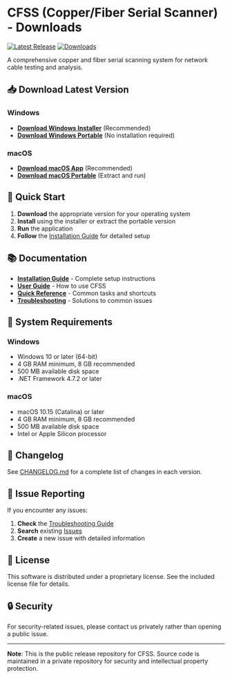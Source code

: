 # CFSS (Copper/Fiber Serial Scanner) - Downloads

[![Latest Release](https://img.shields.io/github/v/release/rc91470/cfss_releases)](https://github.com/rc91470/cfss_releases/releases/latest)
[![Downloads](https://img.shields.io/github/downloads/rc91470/cfss_releases/total)](https://github.com/rc91470/cfss_releases/releases)

A comprehensive copper and fiber serial scanning system for network cable testing and analysis.

## 📥 Download Latest Version

### Windows
- **[Download Windows Installer](https://github.com/rc91470/cfss_releases/releases/latest/download/CFSS_v4.2.0_Windows_Installer.exe)** (Recommended)
- **[Download Windows Portable](https://github.com/rc91470/cfss_releases/releases/latest/download/CFSS_v4.2.0_Windows_Portable.zip)** (No installation required)

### macOS
- **[Download macOS App](https://github.com/rc91470/cfss_releases/releases/latest/download/CFSS_v4.2.0_macOS.dmg)** (Recommended)
- **[Download macOS Portable](https://github.com/rc91470/cfss_releases/releases/latest/download/CFSS_v4.2.0_macOS.zip)** (Extract and run)

## 🚀 Quick Start

1. **Download** the appropriate version for your operating system
2. **Install** using the installer or extract the portable version
3. **Run** the application
4. **Follow** the [Installation Guide](documentation/installation_guide.md) for detailed setup

## 📚 Documentation

- **[Installation Guide](documentation/installation_guide.md)** - Complete setup instructions
- **[User Guide](documentation/user_guide.md)** - How to use CFSS
- **[Quick Reference](documentation/quick_reference.md)** - Common tasks and shortcuts
- **[Troubleshooting](documentation/troubleshooting.md)** - Solutions to common issues

## 🔧 System Requirements

### Windows
- Windows 10 or later (64-bit)
- 4 GB RAM minimum, 8 GB recommended
- 500 MB available disk space
- .NET Framework 4.7.2 or later

### macOS
- macOS 10.15 (Catalina) or later
- 4 GB RAM minimum, 8 GB recommended
- 500 MB available disk space
- Intel or Apple Silicon processor

## 📝 Changelog

See [CHANGELOG.md](CHANGELOG.md) for a complete list of changes in each version.

## 🐛 Issue Reporting

If you encounter any issues:

1. **Check** the [Troubleshooting Guide](documentation/troubleshooting.md)
2. **Search** existing [Issues](https://github.com/rc91470/cfss_releases/issues)
3. **Create** a new issue with detailed information

## 📄 License

This software is distributed under a proprietary license. See the included license file for details.

## 🔒 Security

For security-related issues, please contact us privately rather than opening a public issue.

---

**Note**: This is the public release repository for CFSS. Source code is maintained in a private repository for security and intellectual property protection.
